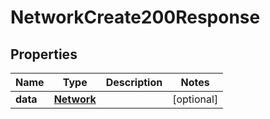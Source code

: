 

# NetworkCreate200Response


## Properties

| Name | Type | Description | Notes |
|------------ | ------------- | ------------- | -------------|
|**data** | [**Network**](Network.md) |  |  [optional] |



